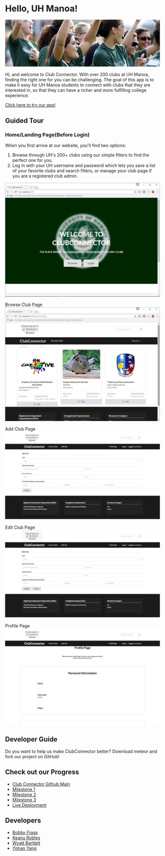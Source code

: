 # Hello, UH Manoa!
<img class="ui huge image" src="https://raw.githubusercontent.com/clubconnector/clubconnector.github.io/master/doc/club.jpg">

Hi, and welcome to Club Connector. With over 200 clubs at UH Manoa, finding the right one for you can be challenging. The goal of this app is to make it easy for UH Manoa students to connect with clubs that they are interested in, so that they can have a richer and more fulfilling college experience.

<a href="http://clubconnector.meteorapp.com/">Click here to try our app!</a>

## Guided Tour

### Home/Landing Page(Before Login)
When you first arrive at our website, you'll find two options:

1. Browse through UH's 200+ clubs using our simple filters to find the perfect one for you.
2. Log in with your UH username and password which lets you save a list of your favorite clubs and search filters, or manage your club page if you are a registered club admin.
<img class="ui huge image" src="https://raw.githubusercontent.com/clubconnector/clubconnector.github.io/master/doc/Before_Login_M1.jpg">

Browse Club Page
<img class="ui huge image" src="/doc/Browse_Clubs_M2.JPG">

Add Club Page
<img class="ui huge image" src="/doc/Add_Club_M1.jpg">

Edit Club Page
<img class="ui huge image" src="/doc/Edit_Club_M1.jpg">

Profile Page
<img class="ui huge image" src="/doc/Profile_Page_M1.jpg">


## Developer Guide
Do you want to help us make ClubConnector better? Download meteor and fork our project on GitHub!

## Check out our Progress
 + [Club Connector Github Main](https://github.com/clubconnector)
 + [Milestone 1](https://github.com/clubconnector/clubconnector/projects/1)
 + [Milestone 2](https://github.com/clubconnector/clubconnector/projects/2)
 + [Milestone 3](https://github.com/clubconnector/clubconnector/projects/3)
 + [Live Deployment](http://clubconnector.meteorapp.com/home)

## Developers
 + [Bobby Figgs](https://rfiggs.github.io/)
 + [Keanu Robles](https://keanur.github.io/)
 + [Wyatt Bartlett](https://wyattbartlett.github.io/)
 + [Yohan Yang](https://yohanyang.github.io/)
